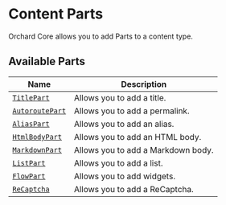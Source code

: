 # Content Parts

Orchard Core allows you to add Parts to a content type.

## Available Parts

| Name | Description |
| --- | --- |
| [`TitlePart`](../../modules/Title/README.md) | Allows you to add a title. |
| [`AutoroutePart`](../../modules/Autoroute/README.md) | Allows you to add a permalink. |
| [`AliasPart`](../../modules/Alias/README.md) | Allows you to add an alias. |
| [`HtmlBodyPart`](../../modules/Html/README.md) | Allows you to add an HTML body. |
| [`MarkdownPart`](../../modules/Markdown/README.md) | Allows you to add a Markdown body. |
| [`ListPart`](../../modules/List/README.md) | Allows you to add a list. |
| [`FlowPart`](../../modules/Flow/README.md) | Allows you to add widgets. |
| [`ReCaptcha`](../../modules/ReCaptcha/README.md) | Allows you to add a ReCaptcha. |
